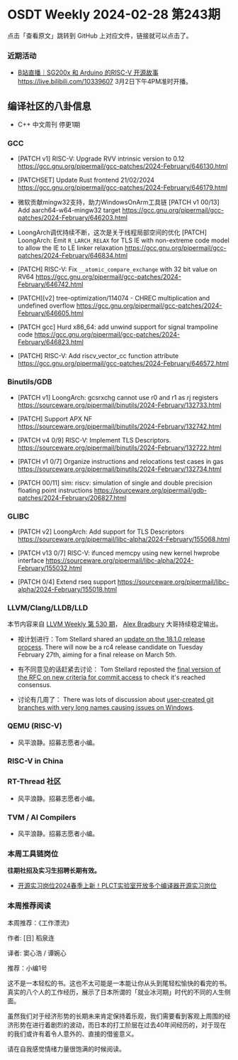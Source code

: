# OSDT Weekly 2024-02-28 第243期

点击「查看原文」跳转到 GitHub 上对应文件，链接就可以点击了。

### 近期活动

- [B站直播｜SG200x 和 Arduino 的RISC-V 开源故事](https://mp.weixin.qq.com/s/sUrBV1RByuw3rhPAgQ4I-A)
  https://live.bilibili.com/10339607
  3月2日下午4PM准时开播。

## 编译社区的八卦信息

- C++ 中文周刊 停更1期

### GCC

- [PATCH v1] RISC-V: Upgrade RVV intrinsic version to 0.12
  https://gcc.gnu.org/pipermail/gcc-patches/2024-February/646130.html

- [PATCHSET] Update Rust frontend 21/02/2024
  https://gcc.gnu.org/pipermail/gcc-patches/2024-February/646179.html

- 微软贡献mingw32支持，助力WindowsOnArm工具链
  [PATCH v1 00/13] Add aarch64-w64-mingw32 target
  https://gcc.gnu.org/pipermail/gcc-patches/2024-February/646203.html

- LoongArch调优持续不断，这次是关于线程局部空间的优化
  [PATCH] LoongArch: Emit `R_LARCH_RELAX` for TLS IE with non-extreme code model to allow the IE to LE linker relaxation
  https://gcc.gnu.org/pipermail/gcc-patches/2024-February/646834.html

- [PATCH] RISC-V: Fix `__atomic_compare_exchange` with 32 bit value on RV64
  https://gcc.gnu.org/pipermail/gcc-patches/2024-February/646742.html

- [PATCH][v2] tree-optimization/114074 - CHREC multiplication and undefined overflow
  https://gcc.gnu.org/pipermail/gcc-patches/2024-February/646605.html

- [PATCH gcc] Hurd x86_64: add unwind support for signal trampoline code
  https://gcc.gnu.org/pipermail/gcc-patches/2024-February/646823.html

- [PATCH] RISC-V: Add riscv_vector_cc function attribute
  https://gcc.gnu.org/pipermail/gcc-patches/2024-February/646572.html

### Binutils/GDB

- [PATCH v1] LoongArch: gcsrxchg cannot use r0 and r1 as rj registers
  https://sourceware.org/pipermail/binutils/2024-February/132733.html

- [PATCH] Support APX NF
  https://sourceware.org/pipermail/binutils/2024-February/132742.html

- [PATCH v4 0/9] RISC-V: Implement TLS Descriptors.
  https://sourceware.org/pipermail/binutils/2024-February/132722.html

- [PATCH v1 0/7] Organize instructions and relocations test cases in gas
  https://sourceware.org/pipermail/binutils/2024-February/132734.html

- [PATCH 00/11] sim: riscv: simulation of single and double precision floating point instructions
  https://sourceware.org/pipermail/gdb-patches/2024-February/206827.html

### GLIBC

- [PATCH v2] LoongArch: Add support for TLS Descriptors
  https://sourceware.org/pipermail/libc-alpha/2024-February/155068.html

- [PATCH v13 0/7] RISC-V: ifunced memcpy using new kernel hwprobe interface
  https://sourceware.org/pipermail/libc-alpha/2024-February/155032.html

- [PATCH 0/4] Extend rseq support
  https://sourceware.org/pipermail/libc-alpha/2024-February/155018.html

### LLVM/Clang/LLDB/LLD

本节内容来自 [LLVM Weekly 第 530 期](http://llvmweekly.org/issue/530)，
[Alex Bradbury](https://www.linkedin.com/in/alex-bradbury/) 大哥持续稳定输出。

* 按计划进行：Tom Stellard shared an [update on the 18.1.0 release
  process](https://discourse.llvm.org/t/18-1-0-release-update/77169). There
  will now be a rc4 release candidate on Tuesday February 27th, aiming for a
  final release on March 5th.

* 有不同意见的话赶紧去讨论： Tom Stellard reposted the [final version of the RFC on new criteria for
  commit
  access](https://discourse.llvm.org/t/rfc2-new-criteria-for-commit-access/77110)
  to check it's reached consensus.

* 讨论有几周了： There was lots of discussion about [user-created git branches with very long
  names causing issues on
  Windows](https://discourse.llvm.org/t/user-created-branches-in-the-monorepo-are-often-misused/75544/34).

### QEMU (RISC-V)

- 风平浪静。招募志愿者小编。

### RISC-V in China

### RT-Thread 社区

- 风平浪静。招募志愿者小编。

### TVM / AI Compilers

- 风平浪静。招募志愿者小编。

### 本周工具链岗位

**往期社招及实习生招聘长期有效。**

- [开源实习岗位2024春季上新！PLCT实验室开放多个编译器开源实习岗位](https://mp.weixin.qq.com/s/D-l7hE2S-21NCAZsVqPzMA)

### 本周推荐阅读

本周推荐：《工作漂流》

作者: [日] 稻泉连

译者: 窦心浩 / 谭婉心

推荐：小编1号

这不是一本轻松的书。这也不太可能是一本能让你从头到尾轻松愉快的看完的书。真实的八个人的工作经历，展示了日本所谓的「就业冰河期」时代的不同的人生侧面。

虽然我们对于经济形势的长期未来肯定保持着乐观，我们需要看到客观上周围的经济形势在进行着剧烈的波动，而日本的打工阶层在过去40年间经历的，对于现在的我们或许有着令人意外的、直接的借鉴意义。

请在自我感觉情绪力量很饱满的时候阅读。

